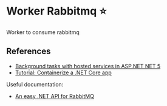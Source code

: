 # Worker Rabbitmq :star:

Worker to consume rabbitmq

## References

- [Background tasks with hosted services in ASP.NET NET 5](https://docs.microsoft.com/pt-br/aspnet/core/fundamentals/host/hosted-services?view=aspnetcore-5.0&tabs=visual-studio)
- [Tutorial: Containerize a .NET Core app](https://docs.microsoft.com/pt-br/dotnet/core/docker/build-container?tabs=windows)

Useful documentation:
- [An easy .NET API for RabbitMQ](https://easynetq.com/)

